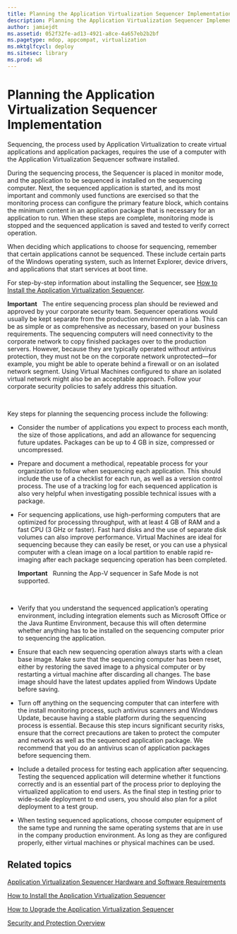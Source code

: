 ```yaml
---
title: Planning the Application Virtualization Sequencer Implementation
description: Planning the Application Virtualization Sequencer Implementation
author: jamiejdt
ms.assetid: 052f32fe-ad13-4921-a8ce-4a657eb2b2bf
ms.pagetype: mdop, appcompat, virtualization
ms.mktglfcycl: deploy
ms.sitesec: library
ms.prod: w8
---
```



# Planning the Application Virtualization Sequencer Implementation


Sequencing, the process used by Application Virtualization to create virtual applications and application packages, requires the use of a computer with the Application Virtualization Sequencer software installed.

During the sequencing process, the Sequencer is placed in monitor mode, and the application to be sequenced is installed on the sequencing computer. Next, the sequenced application is started, and its most important and commonly used functions are exercised so that the monitoring process can configure the primary feature block, which contains the minimum content in an application package that is necessary for an application to run. When these steps are complete, monitoring mode is stopped and the sequenced application is saved and tested to verify correct operation.

When deciding which applications to choose for sequencing, remember that certain applications cannot be sequenced. These include certain parts of the Windows operating system, such as Internet Explorer, device drivers, and applications that start services at boot time.

For step-by-step information about installing the Sequencer, see [How to Install the Application Virtualization Sequencer](how-to-install-the-application-virtualization-sequencer.md).

**Important**  
The entire sequencing process plan should be reviewed and approved by your corporate security team. Sequencer operations would usually be kept separate from the production environment in a lab. This can be as simple or as comprehensive as necessary, based on your business requirements. The sequencing computers will need connectivity to the corporate network to copy finished packages over to the production servers. However, because they are typically operated without antivirus protection, they must not be on the corporate network unprotected—for example, you might be able to operate behind a firewall or on an isolated network segment. Using Virtual Machines configured to share an isolated virtual network might also be an acceptable approach. Follow your corporate security policies to safely address this situation.

 

Key steps for planning the sequencing process include the following:

-   Consider the number of applications you expect to process each month, the size of those applications, and add an allowance for sequencing future updates. Packages can be up to 4 GB in size, compressed or uncompressed.

-   Prepare and document a methodical, repeatable process for your organization to follow when sequencing each application. This should include the use of a checklist for each run, as well as a version control process. The use of a tracking log for each sequenced application is also very helpful when investigating possible technical issues with a package.

-   For sequencing applications, use high-performing computers that are optimized for processing throughput, with at least 4 GB of RAM and a fast CPU (3 GHz or faster). Fast hard disks and the use of separate disk volumes can also improve performance. Virtual Machines are ideal for sequencing because they can easily be reset, or you can use a physical computer with a clean image on a local partition to enable rapid re-imaging after each package sequencing operation has been completed.

    **Important**  
    Running the App-V sequencer in Safe Mode is not supported.

     

-   Verify that you understand the sequenced application’s operating environment, including integration elements such as Microsoft Office or the Java Runtime Environment, because this will often determine whether anything has to be installed on the sequencing computer prior to sequencing the application.

-   Ensure that each new sequencing operation always starts with a clean base image. Make sure that the sequencing computer has been reset, either by restoring the saved image to a physical computer or by restarting a virtual machine after discarding all changes. The base image should have the latest updates applied from Windows Update before saving.

-   Turn off anything on the sequencing computer that can interfere with the install monitoring process, such antivirus scanners and Windows Update, because having a stable platform during the sequencing process is essential. Because this step incurs significant security risks, ensure that the correct precautions are taken to protect the computer and network as well as the sequenced application package. We recommend that you do an antivirus scan of application packages before sequencing them.

-   Include a detailed process for testing each application after sequencing. Testing the sequenced application will determine whether it functions correctly and is an essential part of the process prior to deploying the virtualized application to end users. As the final step in testing prior to wide-scale deployment to end users, you should also plan for a pilot deployment to a test group.

-   When testing sequenced applications, choose computer equipment of the same type and running the same operating systems that are in use in the company production environment. As long as they are configured properly, either virtual machines or physical machines can be used.

## Related topics


[Application Virtualization Sequencer Hardware and Software Requirements](application-virtualization-sequencer-hardware-and-software-requirements.md)

[How to Install the Application Virtualization Sequencer](how-to-install-the-application-virtualization-sequencer.md)

[How to Upgrade the Application Virtualization Sequencer](how-to-upgrade-the-application-virtualization-sequencer.md)

[Security and Protection Overview](security-and-protection-overview.md)

 

 





